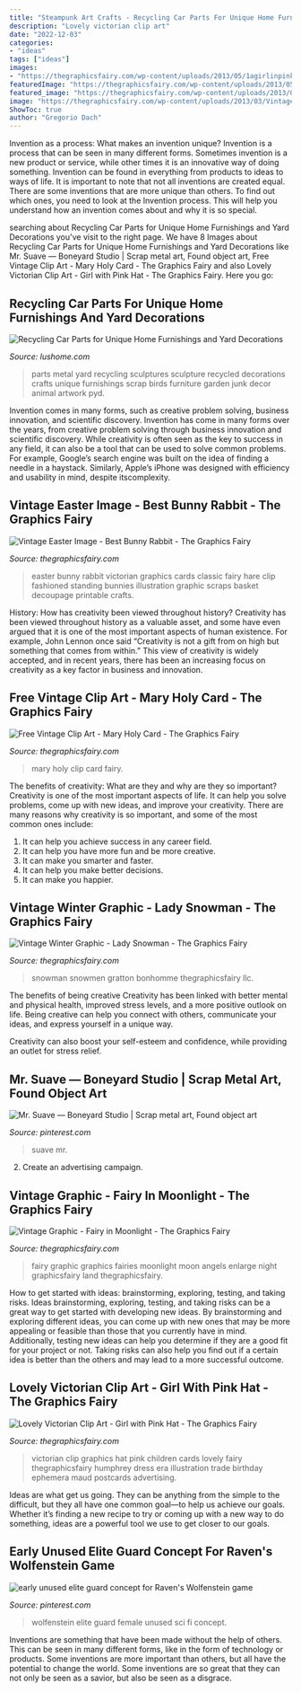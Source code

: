 ```yaml
---
title: "Steampunk Art Crafts - Recycling Car Parts For Unique Home Furnishings And Yard Decorations"
description: "Lovely victorian clip art"
date: "2022-12-03"
categories:
- "ideas"
tags: ["ideas"]
images:
- "https://thegraphicsfairy.com/wp-content/uploads/2013/05/1agirlinpink2.jpg"
featuredImage: "https://thegraphicsfairy.com/wp-content/uploads/2013/05/Fairy-Land-VinageImage-GraphicsFairy.jpg"
featured_image: "https://thegraphicsfairy.com/wp-content/uploads/2013/05/1agirlinpink2.jpg"
image: "https://thegraphicsfairy.com/wp-content/uploads/2013/03/Vintage-Easter-Image-Best-Bunny-GraphicsFairy.jpg"
ShowToc: true
author: "Gregorio Dach"
---
```



Invention as a process: What makes an invention unique?
Invention is a process that can be seen in many different forms. Sometimes invention is a new product or service, while other times it is an innovative way of doing something. Invention can be found in everything from products to ideas to ways of life.
It is important to note that not all inventions are created equal. There are some inventions that are more unique than others. To find out which ones, you need to look at the Invention process. This will help you understand how an invention comes about and why it is so special.

	

		
searching about Recycling Car Parts for Unique Home Furnishings and Yard Decorations you've visit to the right page. We have 8 Images about Recycling Car Parts for Unique Home Furnishings and Yard Decorations like Mr. Suave — Boneyard Studio | Scrap metal art, Found object art, Free Vintage Clip Art - Mary Holy Card - The Graphics Fairy and also Lovely Victorian Clip Art - Girl with Pink Hat - The Graphics Fairy. Here you go:
		
    
## Recycling Car Parts For Unique Home Furnishings And Yard Decorations

<img loading=lazy src="https://www.lushome.com/wp-content/uploads/2014/04/metal-sculptures-recycling-car-parts-1.jpg" onerror="this.onerror=null;this.src='https://tse3.mm.bing.net/th?id=OIP.9NFqiIrrrDY07wgnjGB3agAAAA&amp;pid=15.1';" alt="Recycling Car Parts for Unique Home Furnishings and Yard Decorations">

_Source: lushome.com_

>parts metal yard recycling sculptures sculpture recycled decorations crafts unique furnishings scrap birds furniture garden junk decor animal artwork pyd. 

	

Invention comes in many forms, such as creative problem solving, business innovation, and scientific discovery.
Invention has come in many forms over the years, from creative problem solving through business innovation and scientific discovery. While creativity is often seen as the key to success in any field, it can also be a tool that can be used to solve common problems. For example, Google’s search engine was built on the idea of finding a needle in a haystack. Similarly, Apple’s iPhone was designed with efficiency and usability in mind, despite itscomplexity.

    
## Vintage Easter Image - Best Bunny Rabbit - The Graphics Fairy

<img loading=lazy src="https://thegraphicsfairy.com/wp-content/uploads/2013/03/Vintage-Easter-Image-Best-Bunny-GraphicsFairy.jpg" onerror="this.onerror=null;this.src='https://tse2.mm.bing.net/th?id=OIP.2QWZXEeGGUpLZHGv_00GhQAAAA&amp;pid=15.1';" alt="Vintage Easter Image - Best Bunny Rabbit - The Graphics Fairy">

_Source: thegraphicsfairy.com_

>easter bunny rabbit victorian graphics cards classic fairy hare clip fashioned standing bunnies illustration graphic scraps basket decoupage printable crafts. 

	

History: How has creativity been viewed throughout history?
Creativity has been viewed throughout history as a valuable asset, and some have even argued that it is one of the most important aspects of human existence. For example, John Lennon once said “Creativity is not a gift from on high but something that comes from within.” This view of creativity is widely accepted, and in recent years, there has been an increasing focus on creativity as a key factor in business and innovation.

    
## Free Vintage Clip Art - Mary Holy Card - The Graphics Fairy

<img loading=lazy src="https://thegraphicsfairy.com/wp-content/uploads/2013/05/1amarybeautygfairy003.jpg" onerror="this.onerror=null;this.src='https://tse4.mm.bing.net/th?id=OIP.r1JUEzwzGWABxDBJTKodyQAAAA&amp;pid=15.1';" alt="Free Vintage Clip Art - Mary Holy Card - The Graphics Fairy">

_Source: thegraphicsfairy.com_

>mary holy clip card fairy. 

	

The benefits of creativity: What are they and why are they so important?
Creativity is one of the most important aspects of life. It can help you solve problems, come up with new ideas, and improve your creativity. There are many reasons why creativity is so important, and some of the most common ones include: 
1) It can help you achieve success in any career field.
2) It can help you have more fun and be more creative. 
3) It can make you smarter and faster. 
4) It can help you make better decisions. 
5) It can make you happier.

    
## Vintage Winter Graphic - Lady Snowman - The Graphics Fairy

<img loading=lazy src="https://thegraphicsfairy.com/wp-content/uploads/2013/05/SnowmanHatVintage-GraphicsFairy.jpg" onerror="this.onerror=null;this.src='https://tse4.mm.bing.net/th?id=OIP.1egOovXVr1iLCJoQRukA0QHaMW&amp;pid=15.1';" alt="Vintage Winter Graphic - Lady Snowman - The Graphics Fairy">

_Source: thegraphicsfairy.com_

>snowman snowmen gratton bonhomme thegraphicsfairy llc. 

	

The benefits of being creative
Creativity has been linked with better mental and physical health, improved stress levels, and a more positive outlook on life.
Being creative can help you connect with others, communicate your ideas, and express yourself in a unique way.

Creativity can also boost your self-esteem and confidence, while providing an outlet for stress relief.

    
## Mr. Suave — Boneyard Studio | Scrap Metal Art, Found Object Art

<img loading=lazy src="https://i.pinimg.com/736x/d4/13/2a/d4132a0fef0ca04ff32a6a1e892cd8fe.jpg" onerror="this.onerror=null;this.src='https://tse1.mm.bing.net/th?id=OIP.g15Rsyx4NdkcavpdjBfErwHaJ3&amp;pid=15.1';" alt="Mr. Suave — Boneyard Studio | Scrap metal art, Found object art">

_Source: pinterest.com_

>suave mr. 

	

2. Create an advertising campaign.

    
## Vintage Graphic - Fairy In Moonlight - The Graphics Fairy

<img loading=lazy src="https://thegraphicsfairy.com/wp-content/uploads/2013/05/Fairy-Land-VinageImage-GraphicsFairy.jpg" onerror="this.onerror=null;this.src='https://tse3.mm.bing.net/th?id=OIP.bI_s0yTIXTr3cvxaL95KPwHaKL&amp;pid=15.1';" alt="Vintage Graphic - Fairy in Moonlight - The Graphics Fairy">

_Source: thegraphicsfairy.com_

>fairy graphic graphics fairies moonlight moon angels enlarge night graphicsfairy land thegraphicsfairy. 

	

How to get started with ideas: brainstorming, exploring, testing, and taking risks.
Ideas brainstorming, exploring, testing, and taking risks can be a great way to get started with developing new ideas. By brainstorming and exploring different ideas, you can come up with new ones that may be more appealing or feasible than those that you currently have in mind. Additionally, testing new ideas can help you determine if they are a good fit for your project or not. Taking risks can also help you find out if a certain idea is better than the others and may lead to a more successful outcome.

    
## Lovely Victorian Clip Art - Girl With Pink Hat - The Graphics Fairy

<img loading=lazy src="https://thegraphicsfairy.com/wp-content/uploads/2013/05/1agirlinpink2.jpg" onerror="this.onerror=null;this.src='https://tse2.mm.bing.net/th?id=OIP.IiUUoviJe2k105lYChl80QHaLn&amp;pid=15.1';" alt="Lovely Victorian Clip Art - Girl with Pink Hat - The Graphics Fairy">

_Source: thegraphicsfairy.com_

>victorian clip graphics hat pink children cards lovely fairy thegraphicsfairy humphrey dress era illustration trade birthday ephemera maud postcards advertising. 

	

Ideas are what get us going. They can be anything from the simple to the difficult, but they all have one common goal—to help us achieve our goals. Whether it’s finding a new recipe to try or coming up with a new way to do something, ideas are a powerful tool we use to get closer to our goals.

    
## Early Unused Elite Guard Concept For Raven&#039;s Wolfenstein Game

<img loading=lazy src="https://i.pinimg.com/736x/fa/2f/22/fa2f22c93954616a557af29ee4493f3b--wolfenstein-ravens.jpg" onerror="this.onerror=null;this.src='https://tse3.mm.bing.net/th?id=OIP.hm47bYu3PRpwd1mhp3-VogCOEs&amp;pid=15.1';" alt="early unused elite guard concept for Raven&#039;s Wolfenstein game">

_Source: pinterest.com_

>wolfenstein elite guard female unused sci fi concept. 

	

Inventions are something that have been made without the help of others. This can be seen in many different forms, like in the form of technology or products. Some inventions are more important than others, but all have the potential to change the world. Some inventions are so great that they can not only be seen as a savior, but also be seen as a disgrace.


